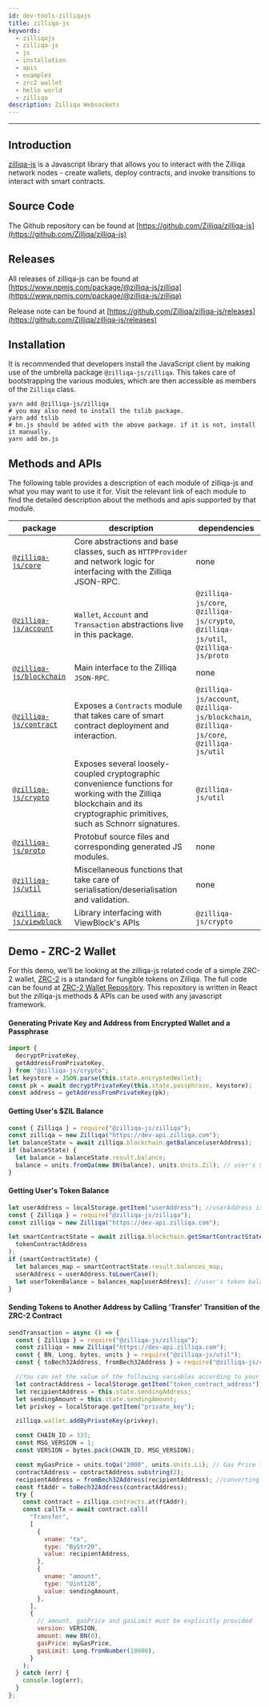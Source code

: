 ```yaml
---
id: dev-tools-zilliqajs
title: zilliqa-js
keywords:
  - zilliqajs
  - zilliqa-js
  - js
  - installation
  - apis
  - examples
  - zrc2 wallet
  - hello world
  - zilliqa
description: Zilliqa Websockets
---
```


---

## Introduction

[zilliqa-js](https://github.com/Zilliqa/zilliqa-js) is a Javascript library that
allows you to interact with the Zilliqa network nodes - create wallets, deploy
contracts, and invoke transitions to interact with smart contracts.

## Source Code

The Github repository can be found at
[https://github.com/Zilliqa/zilliqa-js](https://github.com/Zilliqa/zilliqa-js)

## Releases

All releases of zilliqa-js can be found at
[https://www.npmjs.com/package/@zilliqa-js/zilliqa](https://www.npmjs.com/package/@zilliqa-js/zilliqa)

Release note can be found at
[https://github.com/Zilliqa/zilliqa-js/releases](https://github.com/Zilliqa/zilliqa-js/releases)

## Installation

It is recommended that developers install the JavaScript client by making use of
the umbrella package `@zilliqa-js/zilliqa`. This takes care of bootstrapping the
various modules, which are then accessible as members of the `Zilliqa` class.

```shell
yarn add @zilliqa-js/zilliqa
# you may also need to install the tslib package.
yarn add tslib
# bn.js should be added with the above package. if it is not, install it manually.
yarn add bn.js
```

## Methods and APIs

The following table provides a description of each module of zilliqa-js and what
you may want to use it for. Visit the relevant link of each module to find the
detailed description about the methods and apis supported by that module.

| package                                                                                                         | description                                                                                                                                                               | dependencies                                                                            |
| --------------------------------------------------------------------------------------------------------------- | ------------------------------------------------------------------------------------------------------------------------------------------------------------------------- | --------------------------------------------------------------------------------------- |
| [`@zilliqa-js/core`](https://github.com/Zilliqa/zilliqa-js/tree/dev-dapps/packages/zilliqa-js-core)             | Core abstractions and base classes, such as `HTTPProvider` and network logic for interfacing with the Zilliqa JSON-RPC.                                                   | none                                                                                    |
| [`@zilliqa-js/account`](https://github.com/Zilliqa/zilliqa-js/tree/dev-dapps/packages/zilliqa-js-account)       | `Wallet`, `Account` and `Transaction` abstractions live in this package.                                                                                                  | `@zilliqa-js/core`, `@zilliqa-js/crypto`, `@zilliqa-js/util`, `@zilliqa-js/proto`       |
| [`@zilliqa-js/blockchain`](https://github.com/Zilliqa/zilliqa-js/tree/dev-dapps/packages/zilliqa-js-blockchain) | Main interface to the Zilliqa `JSON-RPC`.                                                                                                                                 | none                                                                                    |
| [`@zilliqa-js/contract`](https://github.com/Zilliqa/zilliqa-js/tree/dev-dapps/packages/zilliqa-js-contract)     | Exposes a `Contracts` module that takes care of smart contract deployment and interaction.                                                                                | `@zilliqa-js/account`, `@zilliqa-js/blockchain`, `@zilliqa-js/core`, `@zilliqa-js/util` |
| [`@zilliqa-js/crypto`](https://github.com/Zilliqa/zilliqa-js/tree/dev-dapps/packages/zilliqa-js-crypto)         | Exposes several loosely-coupled cryptographic convenience functions for working with the Zilliqa blockchain and its cryptographic primitives, such as Schnorr signatures. | `@zilliqa-js/util`                                                                      |
| [`@zilliqa-js/proto`](https://github.com/Zilliqa/zilliqa-js/tree/dev-dapps/packages/zilliqa-js-proto)           | Protobuf source files and corresponding generated JS modules.                                                                                                             | none                                                                                    |
| [`@zilliqa-js/util`](https://github.com/Zilliqa/zilliqa-js/tree/dev-dapps/packages/zilliqa-js-util)             | Miscellaneous functions that take care of serialisation/deserialisation and validation.                                                                                   | none                                                                                    |
| [`@zilliqa-js/viewblock`](https://github.com/Ashlar/zilliqa-js-viewblock)                                       | Library interfacing with ViewBlock's APIs                                                                                                                                 | `@zilliqa-js/crypto`                                                                    |

## Demo - ZRC-2 Wallet

For this demo, we'll be looking at the zilliqa-js related code of a simple ZRC-2
wallet, [ZRC-2](https://github.com/Zilliqa/ZRC/blob/master/zrcs/zrc-2.md) is a
standard for fungible tokens on Zilliqa. The full code can be found at
[ZRC-2 Wallet Repository](https://github.com/arnavvohra/dev-portal-examples/tree/master/zrc-2-wallet).
This repository is written in React but the zilliqa-js methods & APIs can be
used with any javascript framework.

#### Generating Private Key and Address from Encrypted Wallet and a Passphrase

```javascript
import {
  decryptPrivateKey,
  getAddressFromPrivateKey,
} from "@zilliqa-js/crypto";
let keystore = JSON.parse(this.state.encryptedWallet);
const pk = await decryptPrivateKey(this.state.passphrase, keystore);
const address = getAddressFromPrivateKey(pk);
```

#### Getting User's $ZIL Balance

```javascript
const { Zilliqa } = require("@zilliqa-js/zilliqa");
const zilliqa = new Zilliqa("https://dev-api.zilliqa.com");
let balanceState = await zilliqa.blockchain.getBalance(userAddress);
if (balanceState) {
  let balance = balanceState.result.balance;
  balance = units.fromQa(new BN(balance), units.Units.Zil); // user's $zil balance
}
```

#### Getting User's Token Balance

```javascript
let userAddress = localStorage.getItem("userAddress"); //userAddress is retrieved from localStorage in this example
const { Zilliqa } = require("@zilliqa-js/zilliqa");
const zilliqa = new Zilliqa("https://dev-api.zilliqa.com");

let smartContractState = await zilliqa.blockchain.getSmartContractState(
  tokenContractAddress
);
if (smartContractState) {
  let balances_map = smartContractState.result.balances_map;
  userAddress = userAddress.toLowerCase();
  let userTokenBalance = balances_map[userAddress]; //user's token balance
}
```

#### Sending Tokens to Another Address by Calling 'Transfer' Transition of the ZRC-2 Contract

```javascript
sendTransaction = async () => {
  const { Zilliqa } = require("@zilliqa-js/zilliqa");
  const zilliqa = new Zilliqa("https://dev-api.zilliqa.com");
  const { BN, Long, bytes, units } = require("@zilliqa-js/util");
  const { toBech32Address, fromBech32Address } = require("@zilliqa-js/crypto");

  //You can set the value of the following variables according to your liking
  let contractAddress = localStorage.getItem("token_contract_address");
  let recipientAddress = this.state.sendingAddress;
  let sendingAmount = this.state.sendingAmount;
  let privkey = localStorage.getItem("private_key");

  zilliqa.wallet.addByPrivateKey(privkey);

  const CHAIN_ID = 333;
  const MSG_VERSION = 1;
  const VERSION = bytes.pack(CHAIN_ID, MSG_VERSION);

  const myGasPrice = units.toQa("2000", units.Units.Li); // Gas Price that will be used by all transactions
  contractAddress = contractAddress.substring(2);
  recipientAddress = fromBech32Address(recipientAddress); //converting to ByStr20 format
  const ftAddr = toBech32Address(contractAddress);
  try {
    const contract = zilliqa.contracts.at(ftAddr);
    const callTx = await contract.call(
      "Transfer",
      [
        {
          vname: "to",
          type: "ByStr20",
          value: recipientAddress,
        },
        {
          vname: "amount",
          type: "Uint128",
          value: sendingAmount,
        },
      ],
      {
        // amount, gasPrice and gasLimit must be explicitly provided
        version: VERSION,
        amount: new BN(0),
        gasPrice: myGasPrice,
        gasLimit: Long.fromNumber(10000),
      }
    );
  } catch (err) {
    console.log(err);
  }
};
```
